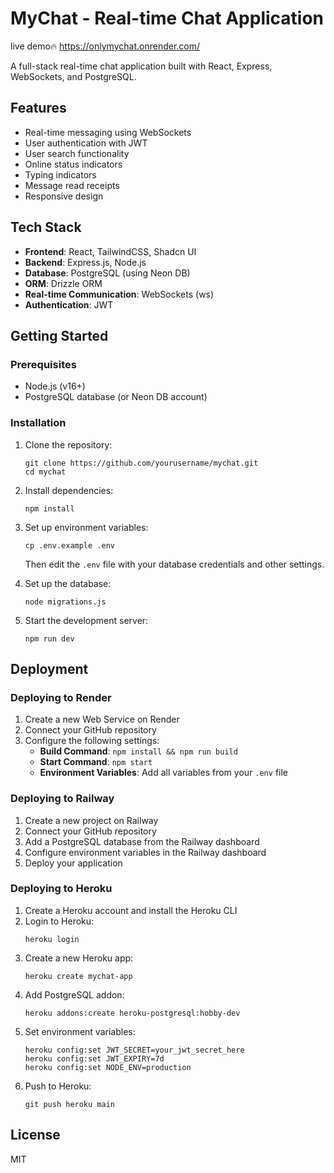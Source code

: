 # MyChat - Real-time Chat Application
live demo🔥
 https://onlymychat.onrender.com/

A full-stack real-time chat application built with React, Express, WebSockets, and PostgreSQL.

## Features

- Real-time messaging using WebSockets
- User authentication with JWT
- User search functionality
- Online status indicators
- Typing indicators
- Message read receipts
- Responsive design

## Tech Stack

- **Frontend**: React, TailwindCSS, Shadcn UI
- **Backend**: Express.js, Node.js
- **Database**: PostgreSQL (using Neon DB)
- **ORM**: Drizzle ORM
- **Real-time Communication**: WebSockets (ws)
- **Authentication**: JWT

## Getting Started

### Prerequisites

- Node.js (v16+)
- PostgreSQL database (or Neon DB account)

### Installation

1. Clone the repository:
   ```
   git clone https://github.com/yourusername/mychat.git
   cd mychat
   ```

2. Install dependencies:
   ```
   npm install
   ```

3. Set up environment variables:
   ```
   cp .env.example .env
   ```
   Then edit the `.env` file with your database credentials and other settings.

4. Set up the database:
   ```
   node migrations.js
   ```

5. Start the development server:
   ```
   npm run dev
   ```

## Deployment

### Deploying to Render

1. Create a new Web Service on Render
2. Connect your GitHub repository
3. Configure the following settings:
   - **Build Command**: `npm install && npm run build`
   - **Start Command**: `npm start`
   - **Environment Variables**: Add all variables from your `.env` file

### Deploying to Railway

1. Create a new project on Railway
2. Connect your GitHub repository
3. Add a PostgreSQL database from the Railway dashboard
4. Configure environment variables in the Railway dashboard
5. Deploy your application

### Deploying to Heroku

1. Create a Heroku account and install the Heroku CLI
2. Login to Heroku:
   ```
   heroku login
   ```
3. Create a new Heroku app:
   ```
   heroku create mychat-app
   ```
4. Add PostgreSQL addon:
   ```
   heroku addons:create heroku-postgresql:hobby-dev
   ```
5. Set environment variables:
   ```
   heroku config:set JWT_SECRET=your_jwt_secret_here
   heroku config:set JWT_EXPIRY=7d
   heroku config:set NODE_ENV=production
   ```
6. Push to Heroku:
   ```
   git push heroku main
   ```

## License

MIT 
